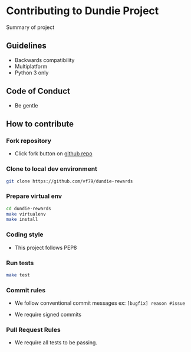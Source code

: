 # Contributing to Dundie Project

Summary of project

## Guidelines

- Backwards compatibility
- Multiplatform
- Python 3 only

## Code of Conduct

- Be gentle

## How to contribute

### Fork repository

- Click fork button on [github repo](https://github.com/vf79/dundie-rewards)

### Clone to local dev environment

```bash
git clone https://github.com/vf79/dundie-rewards
```

### Prepare virtual env

```bash
cd dundie-rewards
make virtualenv
make install
```

### Coding style

- This project follows PEP8

### Run tests

```bash
make test
```

### Commit rules

- We follow conventional commit messages ex: `[bugfix] reason #issue`

- We require signed commits

### Pull Request Rules

- We require all tests to be passing.